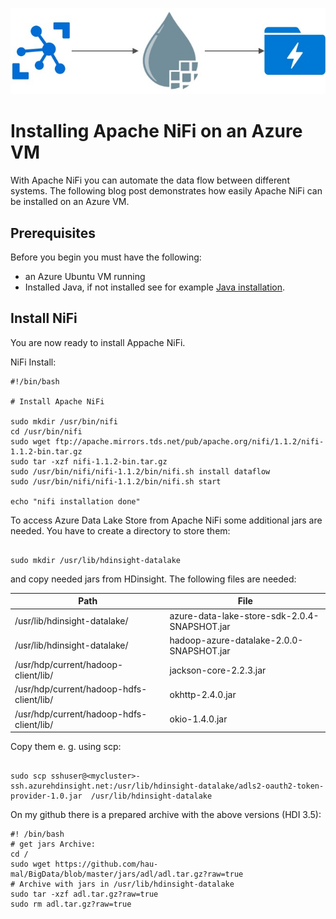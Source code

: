 ![nifi0](/images/nifi0.jpg)

# Installing Apache NiFi on an Azure VM

With Apache NiFi you can automate the data flow between different systems. The following blog post demonstrates how easily Apache NiFi can be installed on an Azure VM.

## Prerequisites
Before you begin you must have the following:
* an Azure Ubuntu VM running
* Installed Java, if not installed see for example [Java installation](https://www.digitalocean.com/community/tutorials/how-to-install-java-with-apt-get-on-ubuntu-16-04).


## Install NiFi
You are now ready to install Appache NiFi.

NiFi Install:

```
#!/bin/bash

# Install Apache NiFi

sudo mkdir /usr/bin/nifi
cd /usr/bin/nifi
sudo wget ftp://apache.mirrors.tds.net/pub/apache.org/nifi/1.1.2/nifi-1.1.2-bin.tar.gz
sudo tar -xzf nifi-1.1.2-bin.tar.gz
sudo /usr/bin/nifi/nifi-1.1.2/bin/nifi.sh install dataflow
sudo /usr/bin/nifi/nifi-1.1.2/bin/nifi.sh start 

echo "nifi installation done"

```

To access Azure Data Lake Store from Apache NiFi some additional jars are needed. You have to create a directory to store them:

```

sudo mkdir /usr/lib/hdinsight-datalake

```

and copy needed jars from HDinsight. The following files are needed:

| Path | File |
| -----|------|
| /usr/lib/hdinsight-datalake/ | azure-data-lake-store-sdk-2.0.4-SNAPSHOT.jar |
| /usr/lib/hdinsight-datalake/ | hadoop-azure-datalake-2.0.0-SNAPSHOT.jar |
| /usr/hdp/current/hadoop-client/lib/ | jackson-core-2.2.3.jar |
| /usr/hdp/current/hadoop-hdfs-client/lib/ | okhttp-2.4.0.jar |
| /usr/hdp/current/hadoop-hdfs-client/lib/ | okio-1.4.0.jar |

Copy them e. g. using scp:

```

sudo scp sshuser@<mycluster>-ssh.azurehdinsight.net:/usr/lib/hdinsight-datalake/adls2-oauth2-token-provider-1.0.jar  /usr/lib/hdinsight-datalake

```

On my github there is a prepared archive with the above versions (HDI 3.5):


```
#! /bin/bash
# get jars Archive:
cd /
sudo wget https://github.com/hau-mal/BigData/blob/master/jars/adl/adl.tar.gz?raw=true 
# Archive with jars in /usr/lib/hdinsight-datalake
sudo tar -xzf adl.tar.gz?raw=true
sudo rm adl.tar.gz?raw=true
```


